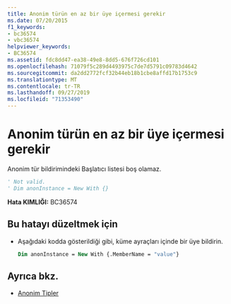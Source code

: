 ```yaml
---
title: Anonim türün en az bir üye içermesi gerekir
ms.date: 07/20/2015
f1_keywords:
- bc36574
- vbc36574
helpviewer_keywords:
- BC36574
ms.assetid: fdc8dd47-ea38-49e8-8dd5-676f726cd101
ms.openlocfilehash: 71079f5c289d4493975c7de7d5791c09783d4642
ms.sourcegitcommit: da2dd2772fcf32b44eb18b1cbe8affd17b1753c9
ms.translationtype: MT
ms.contentlocale: tr-TR
ms.lasthandoff: 09/27/2019
ms.locfileid: "71353490"
---
```

# <a name="anonymous-type-must-contain-at-least-one-member"></a>Anonim türün en az bir üye içermesi gerekir
Anonim tür bildirimindeki Başlatıcı listesi boş olamaz.  
  
```vb  
' Not valid.  
' Dim anonInstance = New With {}  
```  
  
 **Hata KIMLIĞI:** BC36574  
  
## <a name="to-correct-this-error"></a>Bu hatayı düzeltmek için  
  
- Aşağıdaki kodda gösterildiği gibi, küme ayraçları içinde bir üye bildirin.  
  
    ```vb  
    Dim anonInstance = New With {.MemberName = "value"}  
    ```  
  
## <a name="see-also"></a>Ayrıca bkz.

- [Anonim Tipler](../../visual-basic/programming-guide/language-features/objects-and-classes/anonymous-types.md)
